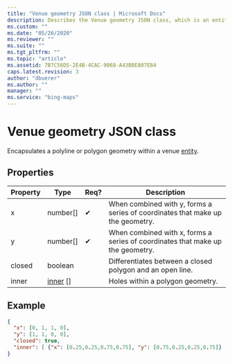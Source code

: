 ```yaml
---
title: "Venue geometry JSON class | Microsoft Docs"
description: Describes the Venue geometry JSON class, which is an entity's polyline or polygon geometry, and provides the class's properties and a code example.
ms.custom: ""
ms.date: "05/26/2020"
ms.reviewer: ""
ms.suite: ""
ms.tgt_pltfrm: ""
ms.topic: "article"
ms.assetid: 7B7C56D5-2E4B-4CAC-9068-A43B0E807E84
caps.latest.revision: 3
author: "dbuerer"
ms.author: ""
manager: ""
ms.service: "bing-maps"
---
```

# Venue geometry JSON class

Encapsulates a polyline or polygon geometry within a venue [entity].

## Properties

| Property | Type       | Req? | Description |
|----------|------------|------|-------------|
| x        | number[]   |  ✔   | When combined with y, forms a series of coordinates that make up the geometry. |
| y        | number[]   |  ✔   | When combined with x, forms a series of coordinates that make up the geometry. |
| closed   | boolean    |      | Differentiates between a closed polygon and an open line. |
| inner    | [inner] [] |      | Holes within a polygon geometry. |

## Example

```json
{
  "x": [0, 1, 1, 0],
  "y": [1, 1, 0, 0],
  "closed": true,
  "inner": [ {"x": [0.25,0.25,0.75,0.75], "y": [0.75,0.25,0.25,0.75]} ]
}
```

[inner]: inner.md
[entity]: entity.md
